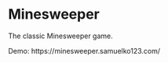 # Minesweeper


<p>The classic Minesweeper game.</p>
<p>Demo: https://minesweeper.samuelko123.com/</p>
